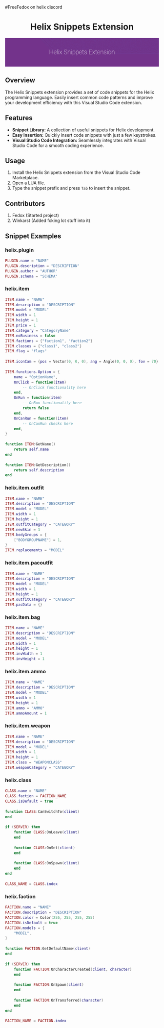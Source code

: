 #FreeFedox on helix discord

<h1 align="center">Helix Snippets Extension</h1>

<p align="center">
  <img src="/images/new-helix-logo.gif?raw=true" alt="Helix Snippets Logo">
</p>

## Overview

The Helix Snippets extension provides a set of code snippets for the Helix programming language. Easily insert common code patterns and improve your development efficiency with this Visual Studio Code extension.

## Features

- **Snippet Library:** A collection of useful snippets for Helix development.
- **Easy Insertion:** Quickly insert code snippets with just a few keystrokes.
- **Visual Studio Code Integration:** Seamlessly integrates with Visual Studio Code for a smooth coding experience.

## Usage

1. Install the Helix Snippets extension from the Visual Studio Code Marketplace.
2. Open a LUA file.
3. Type the snippet prefix and press `Tab` to insert the snippet.

## Contributors

1. Fedox (Started project)
2. Winkarst (Added fcking lot stuff into it)

## Snippet Examples

### helix.plugin

```lua
PLUGIN.name = "NAME"
PLUGIN.description = "DESCRIPTION"
PLUGIN.author = "AUTHOR"
PLUGIN.schema = "SCHEMA"
```

### helix.item

```lua
ITEM.name = "NAME"
ITEM.description = "DESCRIPTION"
ITEM.model = "MODEL"
ITEM.width = 1
ITEM.height = 1
ITEM.price = 1
ITEM.category = "CategoryName"
ITEM.noBusiness = false
ITEM.factions = {"faction1", "faction2"}
ITEM.classes = {"class1", "class2"}
ITEM.flag = "flags"

ITEM.iconCam = {pos = Vector(0, 0, 0), ang = Angle(0, 0, 0), fov = 70}

ITEM.functions.Option = {
    name = "OptionName",
    OnClick = function(item)
        -- OnClick functionality here
    end,
    OnRun = function(item)
        -- OnRun functionality here
        return false
    end,
    OnCanRun = function(item)
        -- OnCanRun checks here
    end,
}

function ITEM:GetName()
    return self.name
end

function ITEM:GetDescription()
    return self.description
end
```

### helix.item.outfit

```lua
ITEM.name = "NAME"
ITEM.description = "DESCRIPTION"
ITEM.model = "MODEL"
ITEM.width = 1
ITEM.height = 1
ITEM.outfitCategory = "CATEGORY"
ITEM.newSkin = 1
ITEM.bodyGroups = {
    ["BODYGROUPNAME"] = 1,
}
ITEM.replacements = "MODEL"
```

### helix.item.pacoutfit

```lua
ITEM.name = "NAME"
ITEM.description = "DESCRIPTION"
ITEM.model = "MODEL"
ITEM.width = 1
ITEM.height = 1
ITEM.outfitCategory = "CATEGORY"
ITEM.pacData = {}
```

### helix.item.bag

```lua
ITEM.name = "NAME"
ITEM.description = "DESCRIPTION"
ITEM.model = "MODEL"
ITEM.width = 1
ITEM.height = 1
ITEM.invWidth = 1
ITEM.invHeight = 1
```

### helix.item.ammo

```lua
ITEM.name = "NAME"
ITEM.description = "DESCRIPTION"
ITEM.model = "MODEL"
ITEM.width = 1
ITEM.height = 1
ITEM.ammo = "AMMO"
ITEM.ammoAmount = 1
```

### helix.item.weapon

```lua
ITEM.name = "NAME"
ITEM.description = "DESCRIPTION"
ITEM.model = "MODEL"
ITEM.width = 1
ITEM.height = 1
ITEM.class = "WEAPONCLASS"
ITEM.weaponCategory = "CATEGORY"
```

### helix.class

```lua
CLASS.name = "NAME"
CLASS.faction = FACTION_NAME
CLASS.isDefault = true

function CLASS:CanSwitchTo(client)
end

if (SERVER) then
    function CLASS:OnLeave(client)
    end

    function CLASS:OnSet(client)
    end

    function CLASS:OnSpawn(client)
    end
end

CLASS_NAME = CLASS.index
```

### helix.faction

```lua
FACTION.name = "NAME"
FACTION.description = "DESCRIPTION"
FACTION.color = Color(255, 255, 255, 255)
FACTION.isDefault = true
FACTION.models = {
	"MODEL",
}

function FACTION:GetDefaultName(client)
end

if (SERVER) then
    function FACTION:OnCharacterCreated(client, character)
    end

    function FACTION:OnSpawn(client)
    end

    function FACTION:OnTransferred(character)
    end
end

FACTION_NAME = FACTION.index
```